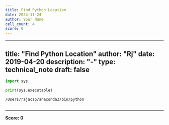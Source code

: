 ```yaml
---
title: Find Python Location
date: 2024-11-24
author: Your Name
cell_count: 4
score: 0
---
```


---
title: "Find Python Location"
author: "Rj"
date: 2019-04-20
description: "-"
type: technical_note
draft: false
---

```python
import sys
```


```python
print(sys.executable)
```

    /Users/rajacsp/anaconda3/bin/python



```python

```


---
**Score: 0**